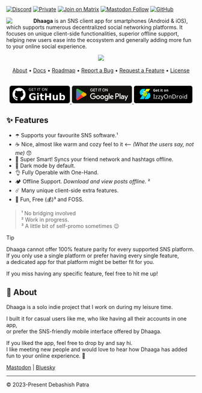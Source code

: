 <!-- SOCIALS -->
[![Discord](https://img.shields.io/discord/1131212086446391430?logo=discord&style=flat&label=Chat)](https://discord.gg/kMp5JA9jwD)
[![Private](https://img.shields.io/badge/Signal-3A76F0?logo=signal&logoColor=fff&label=suvam.451)](https://signal.me/#eu/UiddwbjrYcUg1qojr5MowSwCEYK_kVW9HyK07tgmGy1hYTh4rr5L7IZ7wb0xqChV)
[![Join on Matrix](https://img.shields.io/badge/chat-matrix-blue?logo=matrix&style=flat&label=Alt%20DM)](https://matrix.to/@suvam:matrix.org#/@suvam:matrix.org)
[![Mastodon Follow](https://img.shields.io/mastodon/follow/112440258358145826?label=Add%20Me)](https://mastodon.social/@suvam)
[![GitHub](https://img.shields.io/github/followers/suvam0451?label=Add%20Me)](https://github.com/suvam0451?tab=followers)
<!-- SOCIALS -->

<img width="64" 
    src="https://github.com/user-attachments/assets/1718fef2-f10a-4a72-b7cb-819e85d56143" 
    align="left" 
    style="margin-right:8px"/>

**Dhaaga** is an SNS client app for smartphones (Android & iOS), which supports numerous decentralized social networking platforms. It focuses on unique client-side functionalities, superior offline support, helping new users ease into the ecosystem and generally adding more fun to your online social experience.

<div align="center">
  <img width="720px"  src="https://repository-images.githubusercontent.com/664825261/58e60a61-2d3b-4275-89bc-c180adb58a7d" style="top:80px"/>
</div>

<p align="center">
  <a href="https://dhaaga.app/docs/about">About</a> •
  <a href="https://dhaaga.app/docs">Docs</a> •
  <a href="https://dhaaga.app/docs/roadmap">Roadmap</a> •
  <a href="https://github.com/suvam0451/dhaaga/issues/new?assignees=&labels=bug&projects=&template=bug_report.yml">Report a Bug</a> •
  <a href="https://github.com/suvam0451/dhaaga/issues/new?assignees=&labels=enhancement&projects=&template=feature_request.yml">Request a Feature</a> •
  <a href="https://dhaaga.app/docs/license">License</a>
</p>


<div align="center" style="margin-top:32px">
  <a href="https://github.com/suvam0451/dhaaga/releases/latest" target="_blank">
    <img src="./.github/badges/github.png" height="48px"/>
  </a>
  <a href="https://play.google.com/store/apps/details?id=io.suvam.dhaaga" target="_blank">    
    <img src="./.github/badges/google_play.svg" height="48px"/>
  </a>
  <a href="https://apt.izzysoft.de/fdroid/index/apk/io.suvam.dhaaga.lite" target="_blank">
    <img src="./.github/badges/izzy_on_droid.png" height="48px"/>
  </a>
</div>


## ✨ Features

- ☂️ Supports your favourite SNS software.¹
- ☕  Nice, almost like warm and cozy feel to it <-- *(What the users say,
  not me)* 😙
- 🧐  Super Smart! Syncs your friend network and hashtags offline.
- 🦉  Dark mode by default.
- 👌  Fully Operable with One-Hand.
- 🏕️  Offline Support. *Download and view posts offline.* ²
- ☄️  Many unique client-side extra features.
- 🥳  Fun, Free (💰)³ and FOSS.


> ¹ No bridging involved<br/>
> ² Work in progress.<br/>
> ³ A little bit of self-promo sometimes 😉

> [!TIP]
> Dhaaga cannot offer 100% feature parity for every supported SNS platform.<br/>
> If you only use a single platform or prefer having every single feature,<br/>
> a dedicated app for that platform might be better fit for you.
>
> If you miss having any specific feature, feel free to hit me up!

## 💁 About

Dhaaga is a solo indie project that I work on during my leisure time.

I built it for casual users like me,
who like having all their accounts in one app,<br/>
or prefer the SNS-friendly mobile interface offered by Dhaaga.

If you liked the app, feel free to drop by and say hi.<br/> I like meeting new 
people and would love to hear how Dhaaga has added fun to your online experience. 🤗

[Mastodon](https://mastodon.social/@suvam) | [Bluesky](https://bsky.app/profile/suvam.io)

---

© 2023-Present Debashish Patra 

